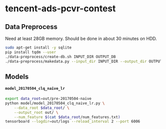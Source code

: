 # tencent-ads-pcvr-contest

## Data Preprocess

Need at least 28GB memory. Should be done in about 30 minutes on HDD.

```bash
sudo apt-get install -y sqlite
pip install tqdm --user
./data-preprocess/create-db.sh INPUT_DIR OUTPUT_DB
./data-preprocess/makedata.py --input_dir INPUT_DIR --output_dir OUTPUT_DIR --db DB
```

## Models

#### `model_20170504_clq_naive_lr`

```bash
export data_root=out/pre-20170504-naive
python model/model_20170504_clq_naive_lr.py \
    --data_root $data_root/ \
    --output_root out/ \
    --num_feature $(cat $data_root/num_features.txt)
tensorboard --logdir=out/logs --reload_interval 2 --port 6006
```
